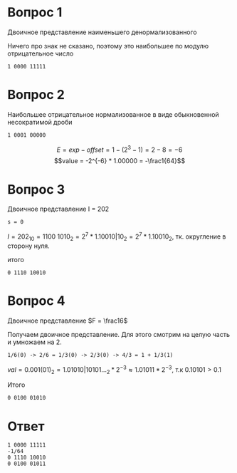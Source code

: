 # Вопрос 1

Двоичное представление наименьшего денормализованного

Ничего про знак не сказано, поэтому это наибольшее по модулю отрицательное число
```
1 0000 11111
```

# Вопрос 2

Наибольшее отрицательное нормализованное в виде обыкновенной несократимой дроби

```
1 0001 00000
```

$$E = exp - offset = 1 - (2^{3} - 1) = 2 - 8 = -6$$
$$value = -2^{-6} * 1.00000 = -\frac1{64}$$

# Вопрос 3

Двоичное представление I = 202

`s = 0`

$I = 202_{10} = 1100\ 1010_2 = 2^7 * 1.10010|10_2 = 2^7 * 1.10010_2$, тк. округление в сторону нуля.

итого
```
0 1110 10010
```

# Вопрос 4

Двоичное представление $F = \frac16$

Получаем двоичное представление. Для этого смотрим на целую часть и умножаем на 2.
```
1/6(0) -> 2/6 = 1/3(0) -> 2/3(0) -> 4/3 = 1 + 1/3(1)
```

$val = 0.001(01)_2 = 1.01010|10101..._2 * 2^{-3} \approx 1.01011 * 2^{-3}$, т.к $0.10101 > 0.1$

Итого
```
0 0100 01010
```

# Ответ
```
1 0000 11111
-1/64
0 1110 10010
0 0100 01011
```